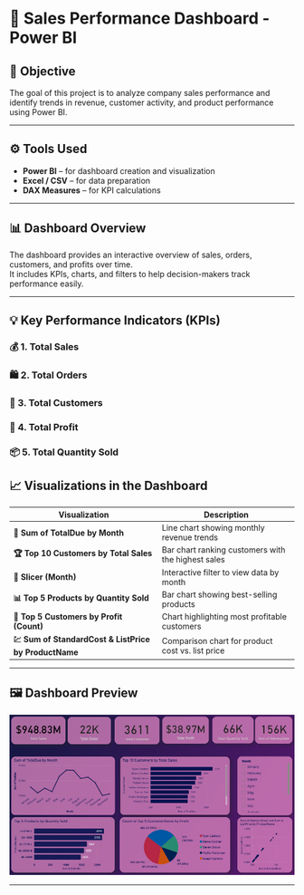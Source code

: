 # 🧾 Sales Performance Dashboard - Power BI

## 🎯 Objective
The goal of this project is to analyze company sales performance and identify trends in revenue, customer activity, and product performance using Power BI.

---

## ⚙️ Tools Used
- **Power BI** – for dashboard creation and visualization  
- **Excel / CSV** – for data preparation  
- **DAX Measures** – for KPI calculations  

---

## 📊 Dashboard Overview

The dashboard provides an interactive overview of sales, orders, customers, and profits over time.  
It includes KPIs, charts, and filters to help decision-makers track performance easily.

---

## 💡 Key Performance Indicators (KPIs)

### 💰 1. Total Sales
### 🛍️ 2. Total Orders
### 👥 3. Total Customers
### 💸 4. Total Profit
### 📦 5. Total Quantity Sold

## 📈 Visualizations in the Dashboard

| Visualization | Description |
|----------------|-------------|
| **📅 Sum of TotalDue by Month** | Line chart showing monthly revenue trends |
| **🏆 Top 10 Customers by Total Sales** | Bar chart ranking customers with the highest sales |
| **🎯 Slicer (Month)** | Interactive filter to view data by month |
| **📊 Top 5 Products by Quantity Sold** | Bar chart showing best-selling products |
| **👤 Top 5 Customers by Profit (Count)** | Chart highlighting most profitable customers |
| **💹 Sum of StandardCost & ListPrice by ProductName** | Comparison chart for product cost vs. list price |

---

## 🖼️ Dashboard Preview
![Dashboard Screenshot](./Dashboard.png)

---


